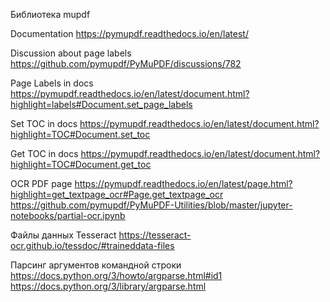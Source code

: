 Библиотека mupdf

Documentation
https://pymupdf.readthedocs.io/en/latest/

Discussion about page labels
https://github.com/pymupdf/PyMuPDF/discussions/782

Page Labels in docs
https://pymupdf.readthedocs.io/en/latest/document.html?highlight=labels#Document.set_page_labels

Set TOC in docs
https://pymupdf.readthedocs.io/en/latest/document.html?highlight=TOC#Document.set_toc

Get TOC in docs
https://pymupdf.readthedocs.io/en/latest/document.html?highlight=TOC#Document.get_toc

OCR PDF page
https://pymupdf.readthedocs.io/en/latest/page.html?highlight=get_textpage_ocr#Page.get_textpage_ocr
https://github.com/pymupdf/PyMuPDF-Utilities/blob/master/jupyter-notebooks/partial-ocr.ipynb

Файлы данных Tesseract https://tesseract-ocr.github.io/tessdoc/#traineddata-files

Парсинг аргументов командной строки
https://docs.python.org/3/howto/argparse.html#id1
https://docs.python.org/3/library/argparse.html

